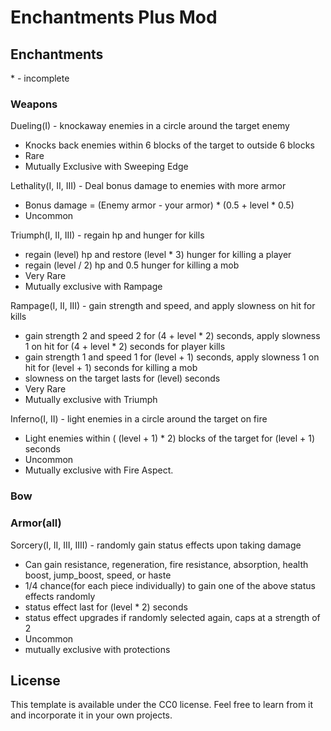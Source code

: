 # Enchantments Plus Mod

## Enchantments
\* - incomplete
### Weapons
Dueling(I) - knockaway enemies in a circle around the target enemy
  - Knocks back enemies within 6 blocks of the target to outside 6 blocks
  - Rare
  - Mutually Exclusive with Sweeping Edge

  
Lethality(I, II, III) - Deal bonus damage to enemies with more armor
  - Bonus damage = (Enemy armor - your armor) * (0.5 + level * 0.5)
  - Uncommon
  
Triumph(I, II, III) - regain hp and hunger for kills
  - regain (level) hp and restore (level * 3) hunger for killing a player
  - regain (level / 2) hp and 0.5 hunger for killing a mob
  - Very Rare
  - Mutually exclusive with Rampage
  
Rampage(I, II, III) - gain strength and speed, and apply slowness on hit for kills
  - gain strength 2 and speed 2 for (4 + level * 2) seconds, apply slowness 1 on hit for (4 + level * 2) seconds for player kills
  - gain strength 1 and speed 1 for (level + 1) seconds, apply slowness 1  on hit for (level + 1) seconds for killing a mob
  - slowness on the target lasts for (level) seconds 
  - Very Rare
  - Mutually exclusive with Triumph
 
Inferno(I, II) - light enemies in a circle around the target on fire
  - Light enemies within ( (level + 1) * 2) blocks of the target for (level + 1) seconds
  - Uncommon
  - Mutually exclusive with Fire Aspect.
### Bow


### Armor(all)
Sorcery(I, II, III, IIII) - randomly gain status effects upon taking damage
  - Can gain resistance, regeneration, fire resistance, absorption, health boost, jump_boost, speed, or haste
  - 1/4 chance(for each piece individually) to gain one of the above status effects randomly
  - status effect last for (level * 2) seconds
  - status effect upgrades if randomly selected again, caps at a strength of 2
  - Uncommon
  - mutually exclusive with protections
  
## License

This template is available under the CC0 license. Feel free to learn from it and incorporate it in your own projects.
